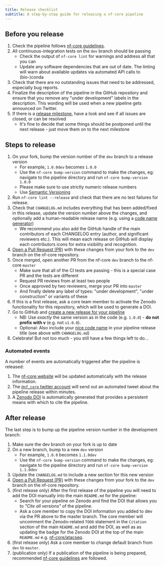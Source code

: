 ```yaml
---
title: Release checklist
subtitle: A step-by-step guide for releasing a nf-core pipeline
---
```


## Before you release

1. Check the pipeline follows [nf-core guidelines](/docs/contributing/guidelines/index).
2. All continuous-integration tests on the `dev` branch should be passing
   - Check the output of `nf-core lint` for warnings and address all that you can
   - Update any software dependencies that are out of date.
     The linting will warn about available updates via automated API calls to (bio-)conda
3. Check that there are no outstanding issues that need to be addressed, especially bug reports.
4. Finalize the description of the pipeline in the GitHub repository and ensure that you remove any "under development" labels in the description. This wording will be used when a new pipeline gets announced on Twitter.
5. If there is a [release milestone](https://help.github.com/en/github/managing-your-work-on-github/about-milestones),
   have a look and see if all issues are closed, or can be resolved
   - It's fine to decide that some things should be postponed until the next release - just move them on to the next milestone

## Steps to release

1. On your fork, bump the version number of the `dev` branch to a release version
   - For example, `1.0.0dev` becomes `1.0.0`
   - Use the `nf-core bump-version` command to make the changes, eg: navigate to the pipeline directory and run `nf-core bump-version 1.0.0`
   - Please make sure to use strictly numeric release numbers
   - Use [Semantic Versioning](https://semver.org/)
2. Run `nf-core lint --release` and check that there are no test failures for release.
3. Check that `CHANGELOG.md` includes everything that has been added/fixed in this release, update the version number above the changes, and optionally add a human-readable release name (e.g. using a [code name generator](http://www.codenamegenerator.com/))
   - We recommend you also add the GitHub handle of the main contributors of each CHANGELOG entry (author, and significant reviewers etc.). This will mean each release on GitHub will display each contributors icons for extra visibility and recognition.
4. [Open a Pull Request (PR)](https://help.github.com/en/articles/creating-a-pull-request) with these changes from your fork to the `dev` branch on the nf-core repository.
5. Once merged, open another PR from the nf-core `dev` branch to the nf-core `master`
   - Make sure that all of the CI tests are passing - this is a special case PR and the tests are different
   - Request PR reviews from at least two people
   - Once approved by two reviewers, merge your PR into `master`
   - And finally delete any label of types: "under development", "under construction" or variants of these
6. If this is a first release, ask a core team member to activate the Zenodo functionality for this repository, which will be used to generate a DOI.
7. Go to GitHub and [create a new release for your pipeline](https://help.github.com/en/articles/creating-releases)
   - NB: Use _exactly_ the same version as in the code (e.g. `1.0.0`) - **do not prefix with v** (e.g. not `v1.0.0`).
   - Optional: Also include your [nice code name](http://www.codenamegenerator.com/) in your pipeline release title (see above with `CHANGELOG.md`)
8. Celebrate! But not too much - you still have a few things left to do...

### Automated events

A number of events are automatically triggered after the pipeline is released:

1. The [nf-core website](https://nf-co.re/pipelines) will be updated automatically with the release information.
2. The [`@nf_core` twitter account](https://twitter.com/nf_core) will send out an automated tweet about the pipeline release within minutes.
3. A [Zenodo DOI](https://zenodo.org/) is automatically generated that provides a persistent means with which to cite the pipeline.

## After release

The last step is to bump up the pipeline version number in the development branch:

1. Make sure the dev branch on your fork is up to date
2. On a new branch, bump to a new `dev` version
   - For example, `1.0.0` becomes `1.1.0dev`
   - Use the `nf-core bump-version` command to make the changes, eg: navigate to the pipeline directory and run `nf-core bump-version 1.1.0dev`
3. Update the `CHANGELOG.md` to include a new section for this new version
4. [Open a Pull Request (PR)](https://help.github.com/en/articles/creating-a-pull-request) with these changes from your fork to the `dev` branch on the nf-core repository.
5. (first release only) After the first release of the pipeline you will need to add the DOI manually into the main `README.md` for the pipeline:
   - Search for your pipeline on Zenodo and find the DOI that allows you to _"Cite all versions"_ of the pipeline.
   - Ask a core member to copy the DOI information you added to dev via the PR above to the master branch. The core member will uncomment the Zenodo-related `TODO` statement in the `Citation` section of the main `README.md` and add the DOI, as well as as updating the badge for the Zenodo DOI at the top of the main `README.md` e.g. [nf-core/atacseq](https://github.com/nf-core/atacseq/blob/fa1e3f8993cd20e249b9df09d29c5498eff311d2/README.md).
6. (first release only) Ask a core member to change default branch from `dev` to `master`.
7. (publication only) If a publication of the pipeline is being prepared, recommended [nf-core guidelines](/docs/contributing/guidelines/recommendations/publication_credit) are followed.
